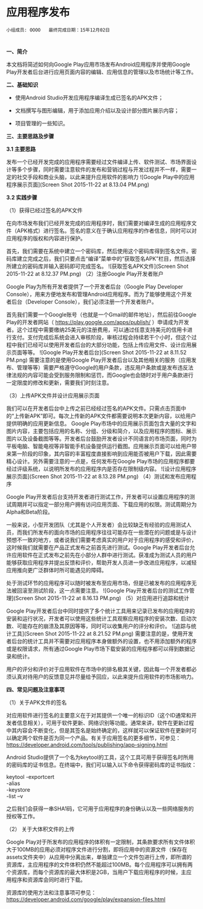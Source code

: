 # 应用程序发布


    小组成员: OOOO   最终完成日期：15年12月02日
# 

**一、简介**

本文档将简述如何向Google Play应用市场发布Android应用程序并使用Google Play开发者后台进行应用页面内容的编辑、应用信息的管理以及市场统计等工作。

**二、基础知识**
   
* 使用Android Studio开发应用程序编译生成已签名的APK文件；

* 文档撰写与图形编辑，用于添加应用介绍以及设计部分图片展示内容；

* 项目管理的一些知识。

**三、主要思路及步骤**

**3.1 主要思路**

发布一个已经开发完成的应用程序需要经过文件编译上传、软件测试、市场界面设计等多个步骤，同时需要注意软件的发布和营销过程与开发过程并不一样，需要一定的社交手段和商业头脑，以此来提升应用软件的影响力
![Google Play中的应用程序展示页面](Screen Shot 2015-11-22 at 8.13.04 PM.png)

**3.2 实践步骤**

（1）获得已经过签名的APK文件

在向市场发布我们已经开发完成的应用程序时，我们需要对编译生成的应用程序文件（APK格式）进行签名。签名的意义在于确认应用程序的作者信息，同时可以对应用程序的版权和内容进行保护。

首先，我们需要在系统中建立一个密码库，然后使用这个密码库得到签名文件。密码库建立完成之后，我们只要点击“编译”菜单中的“获取签名APK”栏目，然后选择所建立的密码库并输入密码即可完成签名。
![获取签名APK文件](Screen Shot 2015-11-22 at 8.12.37 PM.png)
（2）注册Google Play开发者账户

Google Play为所有开发者提供了一个开发者后台（Google Play Developer Console），用来方便地发布和管理Android应用程序。而为了能够使用这个开发者后台（Developer Console），我们必须注册一个开发者账户。

首先我们需要一个Google账号（也就是一个Gmail的邮件地址），然后前往Google Play的开发者网站（ https://play.google.com/apps/publish/ ）申请成为开发者。这个过程中需要缴纳25美元的注册费用，可以通过任意支持美元的信用卡进行支付。支付完成后系统会进入审核阶段，审核过程会持续若干个小时，但这个过程中我们已经可以使用开发者后台的大部分功能，包括上传应用文件、设计应用展示页面等等。
![Google Play开发者后台](Screen Shot 2015-11-22 at 8.11.52 PM.png)
需要注意的是使用Google Play开发者后台以及其他相关的服务（应用发布、管理等等）需要严格遵守Google的用户条款，违反用户条款或是发布违反法律法规的内容可能会受到服务限制和惩罚，而Google也会随时对于用户条款进行一定限度的修改和更新，需要我们时刻注意。

（3）上传APK文件并设计应用展示页面

我们可以在开发者后台中上传之前已经经过签名的APK文件。只需点击页面中的“上传新APK”即可。每次上传新的APK文件都需要说明本次更新内容，以给用户提供明确的应用更新信息。
Google Play市场中的应用展示页面包含大量的文字和图片内容，主要包括应用的名称、分组、分级和简介，以及应用程序的图标、展示图片以及设备截图等等。开发者后台鼓励开发者设计不同语言的市场页面，同时为平板电脑、智能电视等非智能手机设备提供运行截图。应用展示页面可以给用户带来第一阶段的印象，其内容的丰富程度直接影响到应用能否被用户下载，因此需要精心设计。另外需要注意的一点是，任何发布在Google Play市场的应用程序都要经过评级系统，以说明所发布的应用程序内是否存在限制级内容。
![设计应用程序展示页面](Screen Shot 2015-11-22 at 8.13.28 PM.png)
（4）测试和发布应用程序

Google Play开发者后台支持开发者进行测试工作，开发者可以设置应用程序的测试周期并可以指定一部分用户拥有访问应用页面、下载应用的权限。测试周期分为Alpha和Beta阶段。

一般来说，小型开发团队（尤其是个人开发者）会比较缺乏有经验的应用测试人员，而我们所发布的面向市场的应用程序往往可能存在一些潜在的问题或是与设计预想不一致的地方，或者说我们需要考虑真实的用户对于应用程序的感受和评价，这时候我们就需要在产品正式发布之前首先进行测试。Google Play开发者后台允许应用软件在正式发布之前先在小部分人群中进行测试。获准成为测试人员的用户能够获取应用程序并提出反馈和评价，帮助开发人员进一步改进应用程序，以减轻应用推向更广泛群体时所可能遇见的障碍。

处于测试环节的应用程序可以随时被发布至应用市场，但是已被发布的应用程序无法被回滚至测试阶段，这一点需要注意。
![Google Play开发者后台的测试工作管理](Screen Shot 2015-11-22 at 8.16.13 PM.png)
（5）对应用进行追踪和统计

Google Play开发者后台中同时提供了多个统计工具用来记录已发布的应用程序的安装和运行状况，开发者可以使用这些统计工具观察应用程序的安装次数、启动次数、可能存在的崩溃及其原因等等，同时可以收集用户的评分和评价。
![追踪与统计工具](Screen Shot 2015-11-22 at 8.21.52 PM.png)
需要注意的是，使用开发者后台的统计工具并不需要对应用程序本身做额外的设置，也不用添加额外的程序或是权限请求，所有通过Google Play市场下载安装的应用程序都可以得到数据记录和统计。

用户的评分和评价对于应用软件在市场中的排名极其关键，因此每一个开发者都必须认真对待用户的反馈意见并尽量给予回应，以此来提升应用软件的市场影响力。

**四、常见问题及注意事项**

（1）关于APK文件的签名

对应用软件进行签名的主要意义在于对其提供一个唯一的标识ID（这个ID通常和开发者信息相关），可用于软件更新、网络识别等功能。通常来讲，软件在更新过程中其内容会不断变化，但是其签名是始终确定的，这样就可以保证软件在更新时可以确定两个软件是否为同一个产品。有关于应用签名的更多细节，可参见：https://developer.android.com/tools/publishing/app-signing.html

Android Studio提供了一个名为keytool的工具，这个工具可用于获得签名时所用的密码库的证书信息。在终端中，我们可以输入以下命令获得密码库的证书指纹：

keytool -exportcert \
-alias <your-key-name> \
-keystore <path-to-production-keystore> \
-list –v

之后我们会获得一串SHA1码，它可用于应用程序的身份确认以及一些网络服务的授权等工作。

（2）	关于大体积文件的上传

Google Play对于所发布的应用程序的体积有一定限制，其条款要求所有文件体积大于100MB的应用必须对程序文件进行分割，即将应用中的资源文件（保存在assets文件夹中）从应用中分离出来，单独建立一个文件包进行上传，即所谓的资源库，主应用程序的文件体积仍然不能超过100MB。每个应用程序可以拥有两个资源库，而每个资源库的最大体积是2GB，当用户下载应用程序的时候，主应用程序和资源库会同时进行下载。

资源库的使用方法和注意事项可参见：https://developer.android.com/google/play/expansion-files.html

